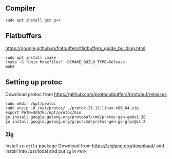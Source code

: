 ## Compiler

```
sudo apt install gcc g++
```

## Flatbuffers
https://google.github.io/flatbuffers/flatbuffers_guide_building.html

```
sudo apt install cmake
cmake -G "Unix Makefiles" -DCMAKE_BUILD_TYPE=Release
make
```

## Setting up protoc

Download protoc from https://github.com/protocolbuffers/protobuf/releases

```
sudo mkdir /opt/protoc
sudo unzip -d /opt/protoc/ ./protoc-21.12-linux-x86_64.zip
export PATH=$PATH:/opt/protoc/bin
go install google.golang.org/protobuf/cmd/protoc-gen-go@v1.28
go install google.golang.org/grpc/cmd/protoc-gen-go-grpc@v1.2
```

### Zig

Install `xz-utils` package
Download from https://ziglang.org/download/ and install into /usr/local and put `zg` in `PATH`
